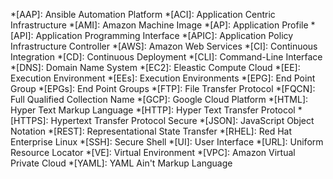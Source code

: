 <!-- markdownlint-disable -->
*[AAP]: Ansible Automation Platform
*[ACI]: Application Centric Infrastructure
*[AMI]: Amazon Machine Image
*[AP]: Application Profile
*[API]: Application Programming Interface
*[APIC]: Application Policy Infrastructure Controller
*[AWS]: Amazon Web Services
*[CI]: Continuous Integration
*[CD]: Continuous Deployment
*[CLI]: Command-Line Interface
*[DNS]: Domain Name System
*[EC2]: Eleastic Compute Cloud
*[EE]: Execution Environment
*[EEs]: Execution Environments
*[EPG]: End Point Group
*[EPGs]: End Point Groups
*[FTP]: File Transfer Protocol
*[FQCN]: Full Qualified Collection Name
*[GCP]: Google Cloud Platform
*[HTML]: Hyper Text Markup Language
*[HTTP]: Hyper Text Transfer Protocol
*[HTTPS]: Hypertext Transfer Protocol Secure
*[JSON]: JavaScript Object Notation
*[REST]: Representational State Transfer
*[RHEL]: Red Hat Enterprise Linux
*[SSH]: Secure Shell
*[UI]: User Interface
*[URL]: Uniform Resource Locator
*[VE]: Virtual Environment
*[VPC]: Amazon Virtual Private Cloud
*[YAML]: YAML Ain't Markup Language